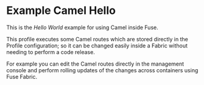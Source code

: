# Example Camel Hello

This is the _Hello World_ example for using Camel inside Fuse.

This profile executes some Camel routes which are stored directly in the Profile configuration; so it can be changed easily inside a Fabric without needing to perform a code release.

For example you can edit the Camel routes directly in the management console and perform rolling updates of the changes across containers using Fuse Fabric.